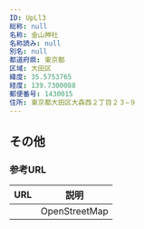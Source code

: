 ```yaml
---
ID: UpLl3
総称: null
名称: 金山神社
名称読み: null
別名: null
都道府県: 東京都
区域: 大田区
緯度: 35.5753765
経度: 139.7300088
郵便番号: 1430015
住所: 東京都大田区大森西２丁目２３−９
---
```


## その他

### 参考URL

| URL | 説明          |
| --- | ------------- |
|     | OpenStreetMap |
